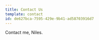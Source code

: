 ```yaml
---
title: Contact Us
template: contact
id: de627bca-7595-429e-9b41-ad58703916d7
---
```

Contact me, Niles. 
